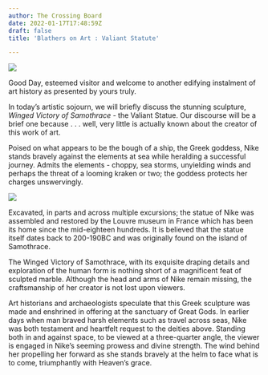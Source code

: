 ```yaml
---
author: The Crossing Board
date: 2022-01-17T17:48:59Z
draft: false
title: 'Blathers on Art : Valiant Statute'

---
```

![](/images/news/4a87b595254042d2a88ddaa100174cbd.jpeg)

Good Day, esteemed visitor and welcome to another edifying instalment of art history as presented by yours truly.

In today’s artistic sojourn, we will briefly discuss the stunning sculpture, _Winged Victory of Samothrace -_ ‌the Valiant Statue. Our discourse will be a brief one because . . . well, very little is actually known about the creator of this work of art.

Poised on what appears to be the bough of a ship, the Greek goddess, Nike stands bravely against the elements at sea while heralding a successful journey. Admits the elements - choppy, sea storms, unyielding winds and perhaps the threat of a looming kraken or two; the goddess protects her charges unswervingly.

![](/images/news/33d0497e40b14df68e623859608ac2ce.jpeg)

Excavated, in parts and across multiple excursions; the statue of Nike was assembled and restored by the Louvre museum in France which has been its home since the mid-eighteen hundreds. It is believed that the statue itself dates back to 200-190BC and was originally found on the island of Samothrace.

The Winged Victory of Samothrace, with its exquisite draping details and exploration of the human form is nothing short of a magnificent feat of sculpted marble. Although the head and arms of Nike remain missing, the craftsmanship of her creator is not lost upon viewers.

Art historians and archaeologists speculate that this Greek sculpture was made and enshrined in offering at the sanctuary of Great Gods. In earlier days when man braved harsh elements such as travel across seas, Nike was both testament and heartfelt request to the deities above. Standing both in and against space, to be viewed at a three-quarter angle, the viewer is engaged in Nike’s seeming prowess and divine strength. The wind behind her propelling her forward as she stands bravely at the helm to face what is to come, triumphantly with Heaven’s grace.